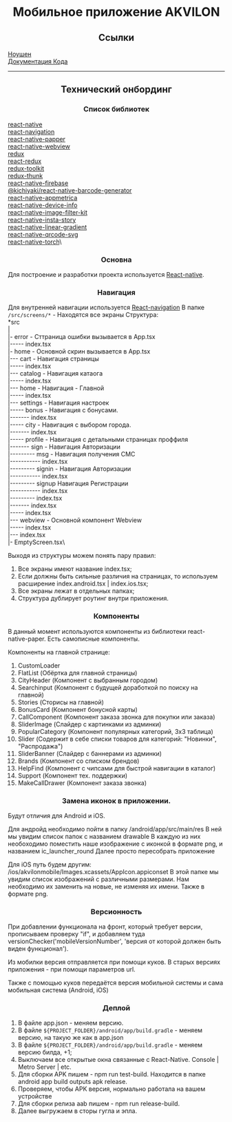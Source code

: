 <h1 style="text-align: center">Мобильное приложение AKVILON</h1>

<h2 style="text-align: center">Ссылки</h2>

[Ноушен](https://www.notion.so/panfilovdigital/379d3739bff749ab9aa307860f627551)\
[Документация Кода](https://github.com/quetzal19/akvilon-mobile/wiki/Exports)

---
<h2 style="text-align: center">Технический онбординг</h2>

<h3 style="text-align: center">Список библиотек</h3>

[react-native](https://reactnative.dev/)\
[react-navigation](https://reactnavigation.org/)\
[react-native-papper](https://reactnativepaper.com/)\
[react-native-webview](https://github.com/react-native-webview/react-native-webview/tree/master/docs)\
[redux](https://redux.js.org/)\
[react-redux](https://react-redux.js.org/)\
[redux-toolkit](https://redux-toolkit.js.org/)\
[redux-thunk](https://www.npmjs.com/package/redux-thunk)\
[react-native-firebase](https://rnfirebase.io/)\
[@kichiyaki/react-native-barcode-generator](https://github.com/Kichiyaki/react-native-barcode-generator)\
[react-native-appmetrica](https://www.npmjs.com/package/react-native-appmetrica)\
[react-native-device-info](https://github.com/react-native-device-info/react-native-device-info)\
[react-native-image-filter-kit](https://www.npmjs.com/package/react-native-image-filter-kit)\
[react-native-insta-story](https://www.npmjs.com/package/react-native-insta-story)\
[react-native-linear-gradient](https://www.npmjs.com/package/react-native-linear-gradient)\
[react-native-qrcode-svg](https://www.npmjs.com/package/react-native-qrcode-svg)\
[react-native-torch](https://www.npmjs.com/package/react-native-torch)\


<h3 style="text-align: center">Основна</h3>

Для построение и разработки проекта используется [React-native](https://reactnative.dev/). 

<h3 style="text-align: center">Навигация</h3>

Для внутренней навигации используется [React-navigation](https://reactnavigation.org/)
В папке `/src/screens/*` - Находятся все экраны
Структура:\
*src\
|\
|- error - Сттраница ошибки вызывается в App.tsx\
|----- index.tsx\
|- home - Основной скрин вызывается в App.tsx\
|--- cart - Навигация страницы\
|----- index.tsx\
|--- catalog - Навигация катаога\
|----- index.tsx\
|--- home - Навигация - Главной\
|----- index.tsx\
|--- settings - Навигация настроек\
|----- bonus - Навигация с бонусами.\
|------- index.tsx\
|----- city - Навигация с выбором города.\
|------- index.tsx\
|----- profile - Навигация с детальными страницах проффиля\
|------- sign - Навигация Авторизации\
|--------- msg - Навигация получения СМС\
|----------- index.tsx\
|--------- signin - Навигация Авторизации\
|----------- index.tsx\
|--------- signup Навигация Регистрации\
|----------- index.tsx\
|--------- index.tsx\
|------- index.tsx\
|----- index.tsx\
|--- webview - Основной компонент Webview\
|----- index.tsx\
|--- index.tsx\
|- EmptyScreen.tsx\

Выходя из структуры можем понять пару правил:
1. Все экраны имеют название index.tsx;
2. Если должны быть сильные различия на страницах, то используем расширение index.android.tsx | index.ios.tsx;
3. Все экраны лежат в отдельных папках;
4. Структура дублирует роутинг внутри приложения.

<h3 style="text-align: center">Компоненты</h3>

В данный момент используются компоненты из библиотеки react-native-paper. 
Есть самописные компоненты.

Компоненты на главной странице:
1. CustomLoader
2. FlatList (Обёртка для главной страницы)
3. CityHeader (Компонент с выбранным городом)
4. Searchinput (Компонент с будущей доработкой по поиску на главной)
5. Stories (Сторисы на главной)
6. BonusCard (Компонент бонусной карты)
7. CallComponent (Компонент заказа звонка для покупки или заказа)
8. SliderImage (Слайдер с картинками из админки)
9. PopularCategory (Компонент популярных категорий, 3х3 таблица)
10. Slider (Содержит в себе списки товаров для категорий: "Новинки", "Распродажа")
11. SliderBanner (Слайдер с баннерами из админки)
12. Brands (Компонент со списком брендов)
13. HelpFind (Компонент с чипсами для быстрой навигации в каталог)
14. Support (Компонент тех. поддержки)
15. MakeCallDrawer (Компонент заказа звонка)

<h3 style="text-align: center">Замена иконок в приложении.</h3>
Будут отличия для Android и iOS.

Для андройд необходимо пойти в папку /android/app/src/main/res
В ней мы увидим список папок с названием drawable 
В каждую из них необоходимо поместить наше изображение с иконкой в формате png, и названием
ic_launcher_round
Далее просто пересобрать приложение

Для iOS путь будем другим: /ios/akvilonmobile/Images.xcassets/AppIcon.appiconset
В этой папке мы увидим список изображений с различными размерами. 
Нам необходимо их заменить на новые, не изменяя их имени. Также в формате png.

<h3 style="text-align: center">Версионность</h3>

При добавлении функционала на фронт, который требует версии, прописываем проверку "if", и добавляем туда versionChecker('mobileVersionNumber', 'версия от которой должен быть виден функционал').

Из мобилки версия отправляется при помощи куков. В старых версиях приложения - при помощи параметров url.

Также с помощью куков передаётся версия мобильной системы и сама мобильная система (Android, iOS)

<h3 style="text-align: center">Деплой</h3>

1. В файле app.json - меняем версию. 
2. В файле `${PROJECT_FOLDER}/android/app/build.gradle` - меняем версию, на такую же как в app.json
3. В файле `${PROJECT_FOLDER}/android/app/build.gradle` - меняем версию билда, +1;
4. Выключаем все открытые окна связанные с React-Native. Console | Metro Server | etc. 
6. Для сборки АPK пишем - npm run test-build. Находится в папке android app build outputs apk release.
7. Проверяем, чтобы APK версия, нормально работала на вашем устройстве
8. Для сборки релиза aab пишем - npm run release-build.
9. Далее выгружаем в сторы гугла и эпла. 
